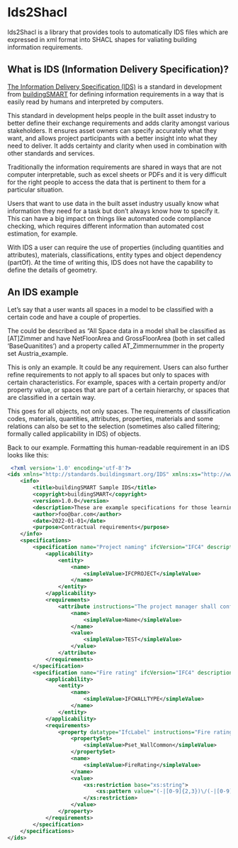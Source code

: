 # Ids2Shacl

Ids2Shacl is a library that provides tools to automatically IDS files which are expressed in xml format into SHACL shapes for valiating building information requirements.

## What is IDS (Information Delivery Specification)?

[The Information Delivery Specification (IDS)](https://www.buildingsmart.org/what-is-information-delivery-specification-ids/) is a standard in development from [buildingSMART](https://www.buildingsmart.org/) for defining information requirements in a way that is easily read by humans and interpreted by computers.

This standard in development helps people in the built asset industry to better define their exchange requirements and adds clarity amongst various stakeholders. It ensures asset owners can specify accurately what they want, and allows project participants with a better insight into what they need to deliver. It adds certainty and clarity when used in combination with other standards and services.

Traditionally the information requirements are shared in ways that are not computer interpretable, such as excel sheets or PDFs and it is very difficult for the right people to access the data that is pertinent to them for a particular situation.

Users that want to use data in the built asset industry usually know what information they need for a task but don’t always know how to specify it. This can have a big impact on things like automated code compliance checking, which requires different information than automated cost estimation, for example.

With IDS a user can require the use of properties (including quantities and attributes), materials, classifications, entity types and object dependency (partOf). At the time of writing this, IDS does not have the capability to define the details of geometry.

## An IDS example

Let’s say that a user wants all spaces in a model to be classified with a certain code and have a couple of properties.

The could be described as “All Space data in a model shall be classified as [AT]Zimmer and have NetFloorArea and GrossFloorArea (both in set called ‘BaseQuanitites’) and a property called AT_Zimmernummer in the property set Austria_example.

This is only an example. It could be any requirement. Users can also further refine requirements to not apply to all spaces but only to spaces with certain characteristics. For example, spaces with a certain property and/or property value, or spaces that are part of a certain hierarchy, or spaces that are classified in a certain way.

This goes for all objects, not only spaces. The requirements of classification codes, materials, quantities, attributes, properties, materials and some relations can also be set to the selection (sometimes also called filtering; formally called applicability in IDS) of objects.

Back to our example. Formatting this human-readable requirement in an IDS looks like this:

```xml
 <?xml version='1.0' encoding='utf-8'?>
<ids xmlns="http://standards.buildingsmart.org/IDS" xmlns:xs="http://www.w3.org/2001/XMLSchema" xmlns:xsi="http://www.w3.org/2001/XMLSchema-instance" xsi:schemaLocation="http://standards.buildingsmart.org/IDS ids.xsd">   
    <info>
        <title>buildingSMART Sample IDS</title>
        <copyright>buildingSMART</copyright>
        <version>1.0.0</version>
        <description>These are example specifications for those learning how to use IDS</description>
        <author>foo@bar.com</author>
        <date>2022-01-01</date>
        <purpose>Contractual requirements</purpose>
    </info>
    <specifications>
        <specification name="Project naming" ifcVersion="IFC4" description="Projects shall be named correctly for the purposes of identification, project archival, and model federation." instructions="Each discipline is responsible for naming their own project." minOccurs="0" maxOccurs="unbounded">
            <applicability>
                <entity>
                    <name>
                        <simpleValue>IFCPROJECT</simpleValue>
                    </name>
                </entity>
            </applicability>
            <requirements>
                <attribute instructions="The project manager shall confirm the short project code with the client based on their real estate portfolio naming scheme.">
                    <name>
                        <simpleValue>Name</simpleValue>
                    </name>
                    <value>
                        <simpleValue>TEST</simpleValue>
                    </value>
                </attribute>
            </requirements>
        </specification>
        <specification name="Fire rating" ifcVersion="IFC4" description="All objects must have a fire rating for building compliance checks and to know the protection strategies needed for any penetrations." instructions="The architect is responsible for including this data." minOccurs="0" maxOccurs="unbounded">
            <applicability>
                <entity>
                    <name>
                        <simpleValue>IFCWALLTYPE</simpleValue>
                    </name>
                </entity>
            </applicability>
            <requirements>
                <property datatype="IfcLabel" instructions="Fire rating is specified using the Fire Resistance Level as defined in the Australian National Construction Code (NCC) 2019. Valid examples include -/-/-, -/120/120, and 60/60/60" minOccurs="1" maxOccurs="1">
                    <propertySet>
                        <simpleValue>Pset_WallCommon</simpleValue>
                    </propertySet>
                    <name>
                        <simpleValue>FireRating</simpleValue>
                    </name>
                    <value>
                        <xs:restriction base="xs:string">
                            <xs:pattern value="(-|[0-9]{2,3})\/(-|[0-9]{2,3})\/(-|[0-9]{2,3})" />
                        </xs:restriction>
                    </value>
                </property>
            </requirements>
        </specification>
    </specifications>
</ids>
 ```

